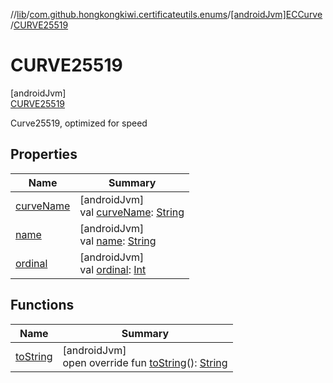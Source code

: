 //[lib](../../../../index.md)/[com.github.hongkongkiwi.certificateutils.enums](../../index.md)/[[androidJvm]ECCurve](../index.md)/[CURVE25519](index.md)

# CURVE25519

[androidJvm]\
[CURVE25519](index.md)

Curve25519, optimized for speed

## Properties

| Name | Summary |
|---|---|
| [curveName](../curve-name.md) | [androidJvm]<br>val [curveName](../curve-name.md): [String](https://kotlinlang.org/api/latest/jvm/stdlib/kotlin/-string/index.html) |
| [name](../../[android-jvm]-signature-algorithm/-s-h-a512_-w-i-t-h_-e-d-d-s-a/index.md#-372974862%2FProperties%2F-1973928616) | [androidJvm]<br>val [name](../../[android-jvm]-signature-algorithm/-s-h-a512_-w-i-t-h_-e-d-d-s-a/index.md#-372974862%2FProperties%2F-1973928616): [String](https://kotlinlang.org/api/latest/jvm/stdlib/kotlin/-string/index.html) |
| [ordinal](../../[android-jvm]-signature-algorithm/-s-h-a512_-w-i-t-h_-e-d-d-s-a/index.md#-739389684%2FProperties%2F-1973928616) | [androidJvm]<br>val [ordinal](../../[android-jvm]-signature-algorithm/-s-h-a512_-w-i-t-h_-e-d-d-s-a/index.md#-739389684%2FProperties%2F-1973928616): [Int](https://kotlinlang.org/api/latest/jvm/stdlib/kotlin/-int/index.html) |

## Functions

| Name | Summary |
|---|---|
| [toString](../to-string.md) | [androidJvm]<br>open override fun [toString](../to-string.md)(): [String](https://kotlinlang.org/api/latest/jvm/stdlib/kotlin/-string/index.html) |
